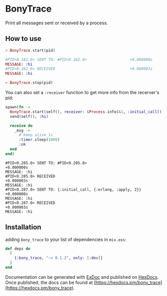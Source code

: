 # BonyTrace

Print all messages sent or received by a process.


## How to use
```ex
> BonyTrace.start(pid)

#PID<0.162.0> SENT TO: #PID<0.162.0>                   +0.000000s
MESSAGE: :hi
#PID<0.162.0> RECEIVED                                 +0.000003s
MESSAGE: :hi

> BonyTrace.stop(pid)
```

You can also set a `:receiver` function to get more info from the recerver's pid:

```ex
spawn(fn ->
  BonyTrace.start(self(), receiver: &Process.info(&1, :initial_call))
  send(self(), :hi)

  receive do
    _msg ->
      # keep alive 1s
      :timer.sleep(1000)
      :ok
  end
end)
```

```
#PID<0.205.0> SENT TO: #PID<0.205.0>                                  +0.000000s
MESSAGE: :hi
#PID<0.205.0> RECEIVED                                                +0.000003s
MESSAGE: :hi
#PID<0.207.0> SENT TO: {:initial_call, {:erlang, :apply, 2}}          +0.000000s
MESSAGE: :hi
#PID<0.207.0> RECEIVED                                                +0.000003s
MESSAGE: :hi
```

## Installation

adding `bony_trace` to your list of dependencies in `mix.exs`:

```elixir
def deps do
  [
    {:bony_trace, "~> 0.1.2", only: [:dev]}
  ]
end
```

Documentation can be generated with [ExDoc](https://github.com/elixir-lang/ex_doc)
and published on [HexDocs](https://hexdocs.pm). Once published, the docs can
be found at [https://hexdocs.pm/bony_trace](https://hexdocs.pm/bony_trace).

